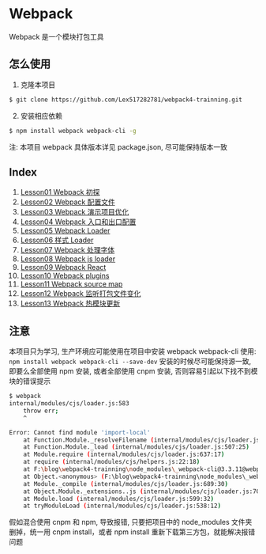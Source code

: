 # Webpack

Webpack 是一个模块打包工具

## 怎么使用

1. 克隆本项目

```bash
$ git clone https://github.com/Lex517282781/webpack4-trainning.git
```

2. 安装相应依赖

```bash
$ npm install webpack webpack-cli -g
```

注: 本项目 webpack 具体版本详见 package.json, 尽可能保持版本一致

## Index

1. [Lesson01 Webpack 初探](https://github.com/Lex517282781/webpack4-trainning/tree/master/lesson01)
1. [Lesson02 Webpack 配置文件](https://github.com/Lex517282781/webpack4-trainning/tree/master/lesson02)
1. [Lesson03 Webpack 演示项目优化](https://github.com/Lex517282781/webpack4-trainning/tree/master/lesson03)
1. [Lesson04 Webpack 入口和出口配置](https://github.com/Lex517282781/webpack4-trainning/tree/master/lesson04)
1. [Lesson05 Webpack Loader](https://github.com/Lex517282781/webpack4-trainning/tree/master/lesson05)
1. [Lesson06 样式 Loader](https://github.com/Lex517282781/webpack4-trainning/tree/master/lesson06)
1. [Lesson07 Webpack 处理字体](https://github.com/Lex517282781/webpack4-trainning/tree/master/lesson07)
1. [Lesson08 Webpack js loader](https://github.com/Lex517282781/webpack4-trainning/tree/master/lesson08)
1. [Lesson09 Webpack React](https://github.com/Lex517282781/webpack4-trainning/tree/master/lesson09)
1. [Lesson10 Webpack plugins](https://github.com/Lex517282781/webpack4-trainning/tree/master/lesson10)
1. [Lesson11 Webpack source map](https://github.com/Lex517282781/webpack4-trainning/tree/master/lesson11)
1. [Lesson12 Webpack 监听打包文件变化](https://github.com/Lex517282781/webpack4-trainning/tree/master/lesson12)
1. [Lesson13 Webpack 热模块更新](https://github.com/Lex517282781/webpack4-trainning/tree/master/lesson13)

## 注意

本项目只为学习, 生产环境应可能使用在项目中安装 webpack webpack-cli 使用: `npm install webpack webpack-cli --save-dev`
安装的时候尽可能保持源一致, 即要么全部使用 npm 安装, 或者全部使用 cnpm 安装, 否则容易引起以下找不到模块的错误提示

```bash
$ webpack
internal/modules/cjs/loader.js:583
    throw err;
    ^

Error: Cannot find module 'import-local'
    at Function.Module._resolveFilename (internal/modules/cjs/loader.js:581:15)
    at Function.Module._load (internal/modules/cjs/loader.js:507:25)
    at Module.require (internal/modules/cjs/loader.js:637:17)
    at require (internal/modules/cjs/helpers.js:22:18)
    at F:\blog\webpack4-trainning\node_modules\_webpack-cli@3.3.11@webpack-cli\bin\cli.js:13:22
    at Object.<anonymous> (F:\blog\webpack4-trainning\node_modules\_webpack-cli@3.3.11@webpack-cli\bin\cli.js:366:3)
    at Module._compile (internal/modules/cjs/loader.js:689:30)
    at Object.Module._extensions..js (internal/modules/cjs/loader.js:700:10)
    at Module.load (internal/modules/cjs/loader.js:599:32)
    at tryModuleLoad (internal/modules/cjs/loader.js:538:12)
```

假如混合使用 cnpm 和 npm, 导致报错, 只要把项目中的 node_modules 文件夹删掉，统一用 cnpm install，或者 npm install 重新下载第三方包，就能解决报错问题
